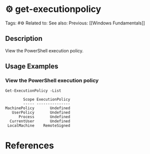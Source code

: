# ⚙️ get-executionpolicy

Tags: #⚙️
Related to:
See also:
Previous: [[Windows Fundamentals]]

## Description

View the PowerShell execution policy.

## Usage Examples

### View the PowerShell execution policy

	Get-ExecutionPolicy -List

```text
        Scope ExecutionPolicy
        ----- ---------------
MachinePolicy       Undefined
   UserPolicy       Undefined
      Process       Undefined
  CurrentUser       Undefined
 LocalMachine    RemoteSigned
```

# References